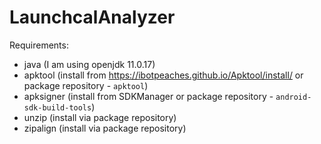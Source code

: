 # LaunchcalAnalyzer

Requirements:

* java (I am using openjdk 11.0.17)
* apktool (install from https://ibotpeaches.github.io/Apktool/install/ or package repository - `apktool`)
* apksigner (install from SDKManager or package repository - `android-sdk-build-tools`)
* unzip (install via package repository)
* zipalign (install via package repository)
